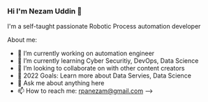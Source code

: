 ### Hi I'm Nezam Uddin 👋
I'm a self-taught passionate Robotic Process automation developer 


About me:
- 🔭 I’m currently working on automation engineer
- 🌱 I’m currently learning Cyber Securitiy, DevOps, Data Science 
- 👯 I’m looking to collaborate on with other content creators
- 🥅 2022 Goals: Learn more about Data Servies, Data Science
- 💬 Ask me about anything here
- 📫 How to reach me: rpanezam@gmail.com
-->
